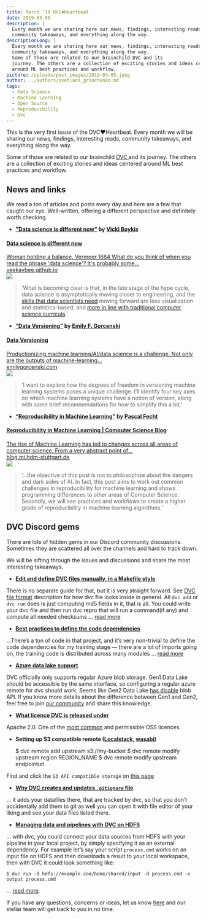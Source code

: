 ```yaml
---
title: March ’19 DVC❤️Heartbeat
date: 2019-03-05
description: |
  Every month we are sharing here our news, findings, interesting reads,
  community takeaways, and everything along the way.
descriptionLong: |
  Every month we are sharing here our news, findings, interesting reads,
  community takeaways, and everything along the way.
  Some of those are related to our brainchild DVC and its
  journey. The others are a collection of exciting stories and ideas centered
  around ML best practices and workflow.
picture: /uploads/post_images/2019-03-05.jpeg
author: ../authors/svetlana_grinchenko.md
tags:
  - Data Science
  - Machine Learning
  - Open Source
  - Reproducibility
  - Dvc
---
```


This is the very first issue of the DVC❤️Heartbeat. Every month we will be
sharing our news, findings, interesting reads, community takeaways, and
everything along the way.

Some of those are related to our brainchild [DVC ](https://dvc.org/)and its
journey. The others are a collection of exciting stories and ideas centered
around ML best practices and workflow.

## **News and links**

We read a ton of articles and posts every day and here are a few that caught our
eye. Well-written, offering a different perspective and definitely worth
checking.

- **["Data science is different now"](https://veekaybee.github.io/2019/02/13/data-science-is-different/)
  by [Vicki Boykis](https://veekaybee.github.io/)**

<a href="https://veekaybee.github.io/2019/02/13/data-science-is-different/" class="external-link-preview">
  <section class="content-holder">
    <div class="description-holder">
      <h4 class="title">Data science is different now</h4>
      <div class="description">Woman holding a balance, Vermeer 1664 What do you think of when you read the phrase 'data science'? It's probably some…</div>
      <div class="link">veekaybee.github.io</div>
    </div>
    <div class="image-holder">
      <img src="/uploads/post_images/data-science-is-different-now.png" />
    </div>
  </section>
</a>

> ‘What is becoming clear is that, in the late stage of the hype cycle, data
> science is asymptotically moving closer to engineering, and the
> [skills that data scientists need](https://www.youtube.com/watch?v=frQeK8xo9Ls)
> moving forward are less visualization and statistics-based, and
> [more in line with traditional computer science curricula](https://tech.trivago.com/2018/12/03/teardown-rebuild-migrating-from-hive-to-pyspark/).’

- **[“Data Versioning”](https://emilygorcenski.com/post/data-versioning/) by
  [Emily F. Gorcenski](https://emilygorcenski.com/)**

<a href="https://emilygorcenski.com/post/data-versioning/" class="external-link-preview">
  <section class="content-holder">
    <div class="description-holder">
      <h4 class="title">Data Versioning</h4>
      <div class="description">Productionizing machine learning/AI/data science is a challenge. Not only are the outputs of machine-learning…</div>
      <div class="link">emilygorcenski.com</div>
    </div>
    <div class="image-holder">
      <img src="/uploads/post_images/data-versioning.jpeg" />
    </div>
  </section>
</a>

> ‘I want to explore how the degrees of freedom in versioning machine learning
> systems poses a unique challenge. I’ll identify four key axes on which machine
> learning systems have a notion of version, along with some brief
> recommendations for how to simplify this a bit.’

- **[“Reproducibility in Machine Learning”](https://blog.mi.hdm-stuttgart.de/index.php/2019/02/26/reproducibility-in-ml/)
  by [Pascal Fecht](https://blog.mi.hdm-stuttgart.de/index.php/author/pf023/)**

<a href="https://emilygorcenski.com/post/data-versioning/" class="external-link-preview">
  <section class="content-holder">
    <div class="description-holder">
      <h4 class="title">Reproducibility in Machine Learning | Computer Science Blog</h4>
      <div class="description">The rise of Machine Learning has led to changes across all areas of computer science. From a very abstract point of…</div>
      <div class="link">blog.mi.hdm-stuttgart.de</div>
    </div>
    <div class="image-holder">
      <img src="/uploads/post_images/reproducibility-in-machine-learning.jpeg" />
    </div>
  </section>
</a>

> ‘…the objective of this post is not to philosophize about the dangers and dark
> sides of AI. In fact, this post aims to work out common challenges in
> reproducibility for machine learning and shows programming differences to
> other areas of Computer Science. Secondly, we will see practices and workflows
> to create a higher grade of reproducibility in machine learning algorithms.’

## DVC Discord gems

There are lots of hidden gems in our Discord community discussions. Sometimes
they are scattered all over the channels and hard to track down.

We will be sifting through the issues and discussions and share the most
interesting takeaways.

- **[Edit and define DVC files manually, in a Makefile style](https://discordapp.com/channels/485586884165107732/485586884165107734/541622187296161816)**

There is no separate guide for that, but it is very straight forward. See
[DVC file format](https://dvc.org/doc/user-guide/dvc-file-format) description
for how dvc file looks inside in general. All `dvc add` or `dvc run` does is
just computing md5 fields in it, that is all. You could write your dvc file and
then run dvc repro that will run a command(if any) and compute all needed
checksums …
[read more](https://discordapp.com/channels/485586884165107732/485586884165107734/541622187296161816)

- **[Best practices to define the code dependencies](https://discordapp.com/channels/485586884165107732/485586884165107734/547424240677158915)**

…There’s a ton of code in that project, and it’s very non-trivial to define the
code dependencies for my training stage — there are a lot of imports going on,
the training code is distributed across many modules …
[read more](https://discordapp.com/channels/485586884165107732/485586884165107734/547424240677158915)

- **[Azure data lake support](https://discordapp.com/channels/485586884165107732/485586884165107734/548495589428428801)**

DVC officially only supports regular Azure blob storage. Gen1 Data Lake should
be accessible by the same interface, so configuring a regular azure remote for
dvc should work. Seems like Gen2 Data Lake
[has disable](https://discordapp.com/channels/485586884165107732/485586884165107734/550546413197590539)
blob API. If you know more details about the difference between Gen1 and Gen2,
feel free to join [our community](https://dvc.org/chat) and share this
knowledge.

- **[What licence DVC is released under](https://discordapp.com/channels/485586884165107732/485596304961962003/542390986299539459)**

Apache 2.0. One of the [most common](https://opensource.org/licenses) and
permissible OSS licences.

- **Setting up S3 compatible remote
  ([Localstack](https://discordapp.com/channels/485586884165107732/485596304961962003/543445798868746278),
  [wasabi](https://discordapp.com/channels/485586884165107732/485596304961962003/541466951474479115))**

  $ dvc remote add upstream s3://my-bucket
    $ dvc remote modify upstream
  region REGION_NAME \$ dvc remote modify upstream endpointurl <url>

Find and click the `S3 API compatible storage` on
[this page](https://dvc.org/doc/commands-reference/remote-add)

- **[Why DVC creates and updates `.gitignore` file](https://discordapp.com/channels/485586884165107732/485596304961962003/543914550173368332)**

… it adds your datafiles there, that are tracked by dvc, so that you don’t
accidentally add them to git as well you can open it with file editor of your
liking and see your data files listed there.

- **[Managing data and pipelines with DVC on HDFS](https://discordapp.com/channels/485586884165107732/485596304961962003/545562334983356426)**

… with dvc, you could connect your data sources from HDFS with your pipeline in
your local project, by simply specifying it as an external dependency. For
example let’s say your script `process.cmd` works on an input file on HDFS and
then downloads a result to your local workspace, then with DVC it could look
something like:

    $ dvc run -d hdfs://example.com/home/shared/input -d process.cmd -o output process.cmd

…
[read more](https://discordapp.com/channels/485586884165107732/485596304961962003/545562334983356426).

If you have any questions, concerns or ideas, let us know
[here](https://dvc.org/support) and our stellar team will get back to you in no
time.
